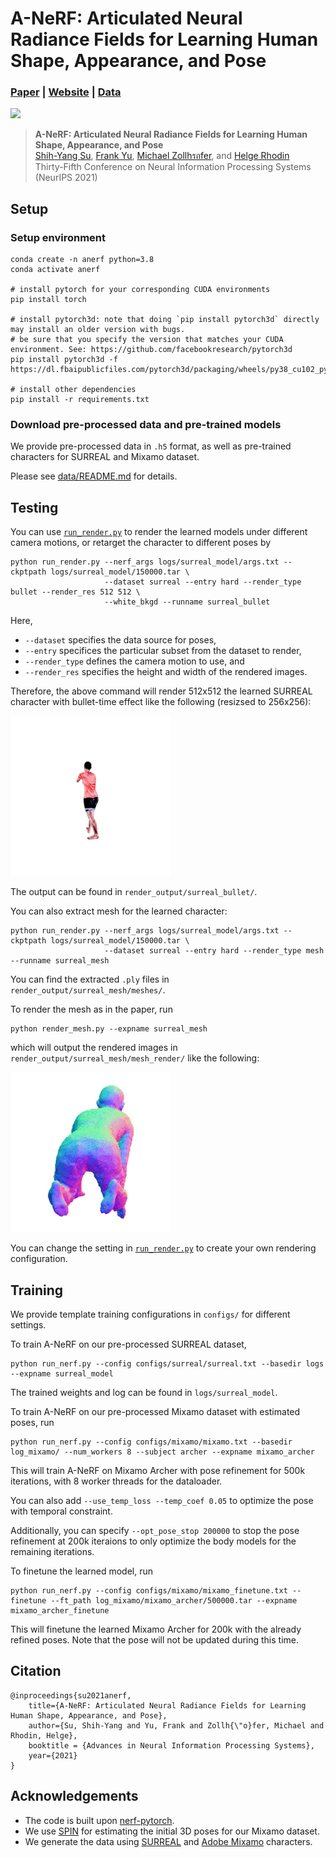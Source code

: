# A-NeRF: Articulated Neural Radiance Fields for Learning Human Shape, Appearance, and Pose
### [Paper](https://arxiv.org/abs/2102.06199) | [Website](https://lemonatsu.github.io/anerf/) | [Data](data/)
![](imgs/teaser.gif)
>**A-NeRF: Articulated Neural Radiance Fields for Learning Human Shape, Appearance, and Pose**\
>[Shih-Yang Su](https://lemonatsu.github.io/), [Frank Yu](https://yu-frank.github.io/), [Michael Zollhรถfer](https://zollhoefer.com/), and [Helge Rhodin](http://helge.rhodin.de/)\
>Thirty-Fifth Conference on Neural Information Processing Systems (NeurIPS 2021)


## Setup

### Setup environment
```
conda create -n anerf python=3.8
conda activate anerf

# install pytorch for your corresponding CUDA environments
pip install torch

# install pytorch3d: note that doing `pip install pytorch3d` directly may install an older version with bugs.
# be sure that you specify the version that matches your CUDA environment. See: https://github.com/facebookresearch/pytorch3d
pip install pytorch3d -f https://dl.fbaipublicfiles.com/pytorch3d/packaging/wheels/py38_cu102_pyt190/download.html

# install other dependencies
pip install -r requirements.txt

```
### Download pre-processed data and pre-trained models
We provide pre-processed data in `.h5` format, as well as pre-trained characters for SURREAL and Mixamo dataset. 

Please see [data/README.md](data/) for details.

## Testing
You can use [`run_render.py`](run_render.py) to render the learned models under different camera motions, or retarget the character to different poses by
```
python run_render.py --nerf_args logs/surreal_model/args.txt --ckptpath logs/surreal_model/150000.tar \
                     --dataset surreal --entry hard --render_type bullet --render_res 512 512 \
                     --white_bkgd --runname surreal_bullet
```
Here, 
- `--dataset` specifies the data source for poses, 
- `--entry` specifices the particular subset from the dataset to render, 
- `--render_type` defines the camera motion to use, and
- `--render_res` specifies the height and width of the rendered images.

Therefore, the above command will render 512x512 the learned SURREAL character with bullet-time effect like the following (resizsed to 256x256):

![](imgs/bullet_time.gif)

The output can be found in `render_output/surreal_bullet/`.
	
You can also extract mesh for the learned character:
```
python run_render.py --nerf_args logs/surreal_model/args.txt --ckptpath logs/surreal_model/150000.tar \
                     --dataset surreal --entry hard --render_type mesh --runname surreal_mesh
```
You can find the extracted `.ply` files in `render_output/surreal_mesh/meshes/`.

To render the mesh as in the paper, run
```
python render_mesh.py --expname surreal_mesh 
```
which will output the rendered images in `render_output/surreal_mesh/mesh_render/` like the following:

![](imgs/mesh_render.gif)

You can change the setting in [`run_render.py`](run_render.py) to create your own rendering configuration.


## Training
We provide template training configurations in `configs/` for different settings. 

To train A-NeRF on our pre-processed SURREAL dataset,
```
python run_nerf.py --config configs/surreal/surreal.txt --basedir logs  --expname surreal_model
```
The trained weights and log can be found in ```logs/surreal_model```.

To train A-NeRF on our pre-processed Mixamo dataset with estimated poses, run
```
python run_nerf.py --config configs/mixamo/mixamo.txt --basedir log_mixamo/ --num_workers 8 --subject archer --expname mixamo_archer
```
This will train A-NeRF on Mixamo Archer with pose refinement for 500k iterations, with 8 worker threads for the dataloader. 

You can also add `--use_temp_loss --temp_coef 0.05` to optimize the pose with temporal constraint. 

Additionally, you can specify `--opt_pose_stop 200000` to stop the pose refinement at 200k iteraions to only optimize the body models for the remaining iterations.

To finetune the learned model, run
```
python run_nerf.py --config configs/mixamo/mixamo_finetune.txt --finetune --ft_path log_mixamo/mixamo_archer/500000.tar --expname mixamo_archer_finetune
```
This will finetune the learned Mixamo Archer for 200k with the already refined poses. Note that the pose will not be updated during this time.


## Citation
```
@inproceedings{su2021anerf,
    title={A-NeRF: Articulated Neural Radiance Fields for Learning Human Shape, Appearance, and Pose},
    author={Su, Shih-Yang and Yu, Frank and Zollh{\"o}fer, Michael and Rhodin, Helge},
    booktitle = {Advances in Neural Information Processing Systems},
    year={2021}
}
```
## Acknowledgements
- The code is built upon [nerf-pytorch](https://github.com/yenchenlin/nerf-pytorch).
- We use [SPIN](https://github.com/nkolot/SPIN) for estimating the initial 3D poses for our Mixamo dataset.
- We generate the data using [SURREAL](https://github.com/gulvarol/surreal) and [Adobe Mixamo](https://www.mixamo.com/) characters.